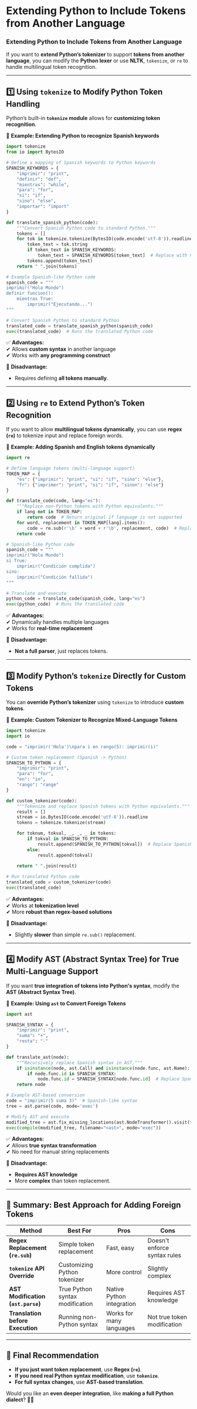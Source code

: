# Extending Python to Include Tokens from Another Language

### **Extending Python to Include Tokens from Another Language**
If you want to **extend Python’s tokenizer** to support **tokens from another language**, you can modify the **Python lexer** or use **NLTK**, `tokenize`, or `re` to handle multilingual token recognition.

---

## **1️⃣ Using `tokenize` to Modify Python Token Handling**
Python’s built-in **`tokenize` module** allows for **customizing token recognition**.

📌 **Example: Extending Python to recognize Spanish keywords**
```python
import tokenize
from io import BytesIO

# Define a mapping of Spanish keywords to Python keywords
SPANISH_KEYWORDS = {
    "imprimir": "print",
    "definir": "def",
    "mientras": "while",
    "para": "for",
    "si": "if",
    "sino": "else",
    "importar": "import"
}

def translate_spanish_python(code):
    """Convert Spanish Python code to standard Python."""
    tokens = []
    for tok in tokenize.tokenize(BytesIO(code.encode('utf-8')).readline):
        token_text = tok.string
        if token_text in SPANISH_KEYWORDS:
            token_text = SPANISH_KEYWORDS[token_text]  # Replace with Python equivalent
        tokens.append(token_text)
    return " ".join(tokens)

# Example Spanish-like Python code
spanish_code = """
imprimir("Hola Mundo")
definir funcion():
    mientras True:
        imprimir("Ejecutando...")
"""

# Convert Spanish Python to standard Python
translated_code = translate_spanish_python(spanish_code)
exec(translated_code)  # Runs the translated Python code
```
✅ **Advantages:**  
✔ Allows **custom syntax** in another language  
✔ Works with **any programming construct**  

🚨 **Disadvantage:**  
- Requires defining **all tokens manually**.  

---

## **2️⃣ Using `re` to Extend Python’s Token Recognition**
If you want to allow **multilingual tokens dynamically**, you can use **regex (`re`)** to tokenize input and replace foreign words.

📌 **Example: Adding Spanish and English tokens dynamically**
```python
import re

# Define language tokens (multi-language support)
TOKEN_MAP = {
    "es": {"imprimir": "print", "si": "if", "sino": "else"},
    "fr": {"imprimer": "print", "si": "if", "sinon": "else"}
}

def translate_code(code, lang="es"):
    """Replace non-Python tokens with Python equivalents."""
    if lang not in TOKEN_MAP:
        return code  # Return original if language is not supported
    for word, replacement in TOKEN_MAP[lang].items():
        code = re.sub(r'\b' + word + r'\b', replacement, code)  # Replace whole words
    return code

# Spanish-like Python code
spanish_code = """
imprimir("Hola Mundo")
si True:
    imprimir("Condición cumplida")
sino:
    imprimir("Condición fallida")
"""

# Translate and execute
python_code = translate_code(spanish_code, lang="es")
exec(python_code)  # Runs the translated code
```
✅ **Advantages:**  
✔ Dynamically handles multiple languages  
✔ Works for **real-time replacement**  

🚨 **Disadvantage:**  
- **Not a full parser**, just replaces tokens.

---

## **3️⃣ Modify Python’s `tokenize` Directly for Custom Tokens**
You can **override Python’s tokenizer** using `tokenize` to introduce **custom tokens**.

📌 **Example: Custom Tokenizer to Recognize Mixed-Language Tokens**
```python
import tokenize
import io

code = "imprimir('Hola')\npara i en rango(5): imprimir(i)"

# Custom token replacement (Spanish -> Python)
SPANISH_TO_PYTHON = {
    "imprimir": "print",
    "para": "for",
    "en": "in",
    "rango": "range"
}

def custom_tokenizer(code):
    """Tokenize and replace Spanish tokens with Python equivalents."""
    result = []
    stream = io.BytesIO(code.encode('utf-8')).readline
    tokens = tokenize.tokenize(stream)

    for toknum, tokval, _, _, _ in tokens:
        if tokval in SPANISH_TO_PYTHON:
            result.append(SPANISH_TO_PYTHON[tokval])  # Replace Spanish tokens
        else:
            result.append(tokval)
    
    return " ".join(result)

# Run translated Python code
translated_code = custom_tokenizer(code)
exec(translated_code)
```
✅ **Advantages:**  
✔ Works at **tokenization level**  
✔ More **robust than regex-based solutions**  

🚨 **Disadvantage:**  
- Slightly **slower** than simple `re.sub()` replacement.

---

## **4️⃣ Modify AST (Abstract Syntax Tree) for True Multi-Language Support**
If you want **true integration of tokens into Python's syntax**, modify the **AST (Abstract Syntax Tree)**.

📌 **Example: Using `ast` to Convert Foreign Tokens**
```python
import ast

SPANISH_SYNTAX = {
    "imprimir": "print",
    "suma": "+",
    "resta": "-"
}

def translate_ast(node):
    """Recursively replace Spanish syntax in AST."""
    if isinstance(node, ast.Call) and isinstance(node.func, ast.Name):
        if node.func.id in SPANISH_SYNTAX:
            node.func.id = SPANISH_SYNTAX[node.func.id]  # Replace Spanish function names
    return node

# Example AST-based conversion
code = "imprimir(5 suma 3)"  # Spanish-like syntax
tree = ast.parse(code, mode='exec')

# Modify AST and execute
modified_tree = ast.fix_missing_locations(ast.NodeTransformer().visit(tree))
exec(compile(modified_tree, filename="<ast>", mode="exec"))
```
✅ **Advantages:**  
✔ Allows **true syntax transformation**  
✔ No need for manual string replacements  

🚨 **Disadvantage:**  
- **Requires AST knowledge**  
- More **complex** than token replacement.

---

## **📌 Summary: Best Approach for Adding Foreign Tokens**
| Method | Best For | Pros | Cons |
|--------|---------|------|------|
| **Regex Replacement (`re.sub`)** | Simple token replacement | Fast, easy | Doesn't enforce syntax rules |
| **`tokenize` API Override** | Customizing Python tokenizer | More control | Slightly complex |
| **AST Modification (`ast.parse`)** | True Python syntax modification | Native Python integration | Requires AST knowledge |
| **Translation before Execution** | Running non-Python syntax | Works for many languages | Not true token modification |

---

## **🚀 Final Recommendation**
- **If you just want token replacement**, use **Regex (`re`)**.  
- **If you need real Python syntax modification**, use **`tokenize`**.  
- **For full syntax changes**, use **AST-based translation**.  

Would you like an **even deeper integration**, like **making a full Python dialect**? 🤔🔥
